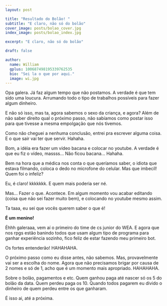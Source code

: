 ```yaml
---
layout: post

title: "Resultado do Bolão! "
subtitle: "E claro, não só do bolão"
cover_image: posts/bolao_cover.jpg
index_image: posts/bolao_index.jpg

excerpt: "E claro, não só do bolão"

draft: false

author:
  name: William
  gplus: 100687498195339762535 
  bio: "Sei la o que por aqui."
  image: wi.jpg
---
```


Opa galera. Já faz algum tempo que não postamos. A verdade é que tem sido uma loucura. Arrumando todo o tipo de trabalhos possíveis para fazer algum dinheiro.

E não só isso, mas ta, agora sabemos o sexo da criança, e agora? Além de não saber direito qual o próximo passo, não sabíamos como postar isso para que tivesse a mesma empolgação que nós tivemos.

Como não cheguei a nenhuma conclusão, entrei pra escrever alguma coisa. E o que sair vai ter que servir. Hahaha.

Bom, a idéia era fazer um vídeo bacana e colocar no youtube. A verdade é que eu fiz o vídeo, massss... Não ficou bacana... Hahaha.

Bem na hora que a médica nos conta o que queríamos saber, o idiota que estava filmando, coloca o dedo no microfone do celular. Mas que imbecíl! Quem foi o infeliz?

Eu, é claro! kkkkkkk. E quem mais poderia ser né.

Mas... Fazer o que. Acontece. Em algum momento vou acabar editando (coisa que não sei fazer muito bem), e colocando no youtube mesmo assim.

Ta taaa, eu sei que vocês querem saber o que é!

**É um menino!**

Éhhh galeraaa, vem aí o primeiro do time de cs junior do WEA. E agora que nos rpgs estão banindo todos que usam algum tipo de programa para ganhar experiência sozinho, fico feliz de estar fazendo meu primeiro bot.

Os fortes entenderão! HAHAHAHA.

O próximo passo como eu disse antes, não sabemos. Mas, provavelmente vai ser a escolha do nome. Agora que não precisamos brigar por causa de 2 nomes e só de 1, acho que é um momento mais apropriado. HAHAHAHA.

Sobre o bolão, pagamentos e etc. Quem ganhou paga até nascer só os 5 do bolão da data. Quem perdeu paga os 10. Quando todos pagarem eu divido o dinheiro de quem perdeu entre os que ganharam.

É isso ai, até a próxima.